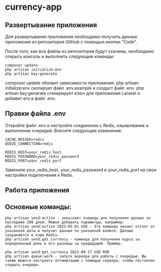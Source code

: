 # currency-app

## Развертывание приложения

Для развертывания приложения необходимо получить данные приложения из репозитория GitHub с помощью кнопки "Code".

После того, как все файлы из репозитория будут скачены, необходимо открыть консоль и выполнить следующие команды:

```shell
composer update
php artisan initialize:env
php artisan key:generate
```
composer update обновит зависимости приложения.
php artisan initialize:env скопирует файл .env.example и создаст файл .env.
php artisan key:generate сгенерирует ключ для приложения Laravel и добавит его в файл .env.

## Правки файла .env
Откройте файл .env и настройте соединение с Redis, кэширование и выполнение очередей. Внесите следующие изменения:
```shell
CACHE_DRIVER=redis
QUEUE_CONNECTION=redis

REDIS_HOST=your_redis_host
REDIS_PASSWORD=your_redis_password
REDIS_PORT=your_redis_port
```
Замените your_redis_host, your_redis_password и your_redis_port на свои настройки подключения к Redis.

## Работа приложения
## Основные команды:

```shell
php artisan send:active - запускает очередь для получения данных за последние 180 дней. Можно добавить параметры, например:
php artisan send:active 2023-05-01 USD - Эта команда начнет отсчет от указанной даты и получит данные по указанной валюте. Данные сохраняются в кэше Redis.
php artisan send:get_currency - команда для получения курса за определенный день и его разницы за предыдущий. Пример:

php artisan send:get_currency 2023-09-17 USD RUR
php artisan queue:work - запуск воркера для работы с очередью. Вы также можете настроить оптимизацию с помощью сервера, чтобы постоянно слушать очереди.
```
